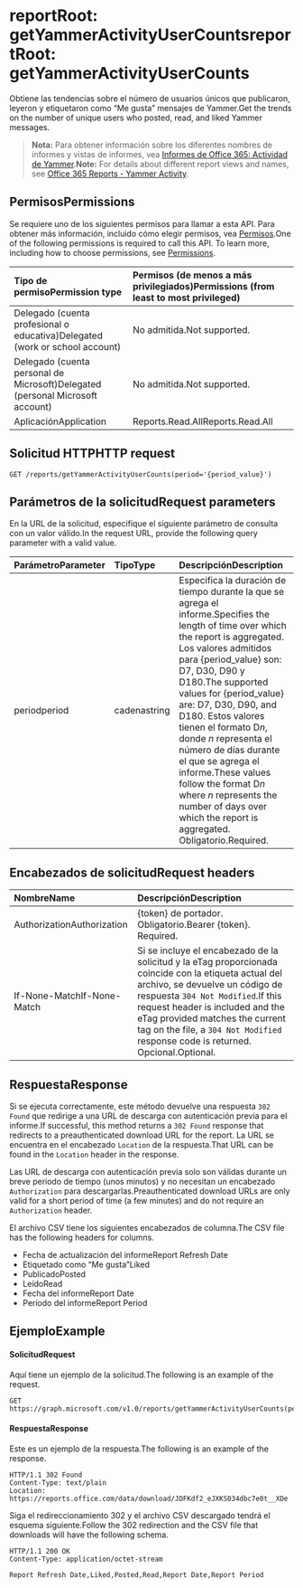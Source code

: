 # <a name="reportroot-getyammeractivityusercounts"></a><span data-ttu-id="07852-101">reportRoot: getYammerActivityUserCounts</span><span class="sxs-lookup"><span data-stu-id="07852-101">reportRoot: getYammerActivityUserCounts</span></span>

<span data-ttu-id="07852-102">Obtiene las tendencias sobre el número de usuarios únicos que publicaron, leyeron y etiquetaron como “Me gusta” mensajes de Yammer.</span><span class="sxs-lookup"><span data-stu-id="07852-102">Get the trends on the number of unique users who posted, read, and liked Yammer messages.</span></span>

> <span data-ttu-id="07852-103">**Nota:** Para obtener información sobre los diferentes nombres de informes y vistas de informes, vea [Informes de Office 365: Actividad de Yammer](https://support.office.com/client/Yammer-activity-c7c9f938-5b8e-4d52-b1a2-c7c32cb2312a).</span><span class="sxs-lookup"><span data-stu-id="07852-103">**Note:** For details about different report views and names, see [Office 365 Reports - Yammer Activity](https://support.office.com/client/Yammer-activity-c7c9f938-5b8e-4d52-b1a2-c7c32cb2312a).</span></span>

## <a name="permissions"></a><span data-ttu-id="07852-104">Permisos</span><span class="sxs-lookup"><span data-stu-id="07852-104">Permissions</span></span>

<span data-ttu-id="07852-p101">Se requiere uno de los siguientes permisos para llamar a esta API. Para obtener más información, incluido cómo elegir permisos, vea [Permisos](../../../concepts/permissions_reference.md).</span><span class="sxs-lookup"><span data-stu-id="07852-p101">One of the following permissions is required to call this API. To learn more, including how to choose permissions, see [Permissions](../../../concepts/permissions_reference.md).</span></span>

| <span data-ttu-id="07852-107">Tipo de permiso</span><span class="sxs-lookup"><span data-stu-id="07852-107">Permission type</span></span>                        | <span data-ttu-id="07852-108">Permisos (de menos a más privilegiados)</span><span class="sxs-lookup"><span data-stu-id="07852-108">Permissions (from least to most privileged)</span></span> |
| :------------------------------------- | :--------------------------------------- |
| <span data-ttu-id="07852-109">Delegado (cuenta profesional o educativa)</span><span class="sxs-lookup"><span data-stu-id="07852-109">Delegated (work or school account)</span></span>     | <span data-ttu-id="07852-110">No admitida.</span><span class="sxs-lookup"><span data-stu-id="07852-110">Not supported.</span></span>                           |
| <span data-ttu-id="07852-111">Delegado (cuenta personal de Microsoft)</span><span class="sxs-lookup"><span data-stu-id="07852-111">Delegated (personal Microsoft account)</span></span> | <span data-ttu-id="07852-112">No admitida.</span><span class="sxs-lookup"><span data-stu-id="07852-112">Not supported.</span></span>                           |
| <span data-ttu-id="07852-113">Aplicación</span><span class="sxs-lookup"><span data-stu-id="07852-113">Application</span></span>                            | <span data-ttu-id="07852-114">Reports.Read.All</span><span class="sxs-lookup"><span data-stu-id="07852-114">Reports.Read.All</span></span>                         |

## <a name="http-request"></a><span data-ttu-id="07852-115">Solicitud HTTP</span><span class="sxs-lookup"><span data-stu-id="07852-115">HTTP request</span></span>

<!-- { "blockType": "ignored" } --> 

```http
GET /reports/getYammerActivityUserCounts(period='{period_value}')
```

## <a name="request-parameters"></a><span data-ttu-id="07852-116">Parámetros de la solicitud</span><span class="sxs-lookup"><span data-stu-id="07852-116">Request parameters</span></span>

<span data-ttu-id="07852-117">En la URL de la solicitud, especifique el siguiente parámetro de consulta con un valor válido.</span><span class="sxs-lookup"><span data-stu-id="07852-117">In the request URL, provide the following query parameter with a valid value.</span></span>

| <span data-ttu-id="07852-118">Parámetro</span><span class="sxs-lookup"><span data-stu-id="07852-118">Parameter</span></span> | <span data-ttu-id="07852-119">Tipo</span><span class="sxs-lookup"><span data-stu-id="07852-119">Type</span></span>   | <span data-ttu-id="07852-120">Descripción</span><span class="sxs-lookup"><span data-stu-id="07852-120">Description</span></span>                              |
| :-------- | :----- | :--------------------------------------- |
| <span data-ttu-id="07852-121">period</span><span class="sxs-lookup"><span data-stu-id="07852-121">period</span></span>    | <span data-ttu-id="07852-122">cadena</span><span class="sxs-lookup"><span data-stu-id="07852-122">string</span></span> | <span data-ttu-id="07852-123">Especifica la duración de tiempo durante la que se agrega el informe.</span><span class="sxs-lookup"><span data-stu-id="07852-123">Specifies the length of time over which the report is aggregated.</span></span> <span data-ttu-id="07852-124">Los valores admitidos para {period_value} son: D7, D30, D90 y D180.</span><span class="sxs-lookup"><span data-stu-id="07852-124">The supported values for {period_value} are: D7, D30, D90, and D180.</span></span> <span data-ttu-id="07852-125">Estos valores tienen el formato D*n*, donde *n* representa el número de días durante el que se agrega el informe.</span><span class="sxs-lookup"><span data-stu-id="07852-125">These values follow the format D*n* where *n* represents the number of days over which the report is aggregated.</span></span> <span data-ttu-id="07852-126">Obligatorio.</span><span class="sxs-lookup"><span data-stu-id="07852-126">Required.</span></span> |

## <a name="request-headers"></a><span data-ttu-id="07852-127">Encabezados de solicitud</span><span class="sxs-lookup"><span data-stu-id="07852-127">Request headers</span></span>

| <span data-ttu-id="07852-128">Nombre</span><span class="sxs-lookup"><span data-stu-id="07852-128">Name</span></span>          | <span data-ttu-id="07852-129">Descripción</span><span class="sxs-lookup"><span data-stu-id="07852-129">Description</span></span>               |
| :------------ | :------------------------ |
| <span data-ttu-id="07852-130">Authorization</span><span class="sxs-lookup"><span data-stu-id="07852-130">Authorization</span></span> | <span data-ttu-id="07852-p103">{token} de portador. Obligatorio.</span><span class="sxs-lookup"><span data-stu-id="07852-p103">Bearer {token}. Required.</span></span> |
| <span data-ttu-id="07852-133">If-None-Match</span><span class="sxs-lookup"><span data-stu-id="07852-133">If-None-Match</span></span> | <span data-ttu-id="07852-134">Si se incluye el encabezado de la solicitud y la eTag proporcionada coincide con la etiqueta actual del archivo, se devuelve un código de respuesta `304 Not Modified`.</span><span class="sxs-lookup"><span data-stu-id="07852-134">If this request header is included and the eTag provided matches the current tag on the file, a `304 Not Modified` response code is returned.</span></span> <span data-ttu-id="07852-135">Opcional.</span><span class="sxs-lookup"><span data-stu-id="07852-135">Optional.</span></span> |

## <a name="response"></a><span data-ttu-id="07852-136">Respuesta</span><span class="sxs-lookup"><span data-stu-id="07852-136">Response</span></span>

<span data-ttu-id="07852-137">Si se ejecuta correctamente, este método devuelve una respuesta `302 Found` que redirige a una URL de descarga con autenticación previa para el informe.</span><span class="sxs-lookup"><span data-stu-id="07852-137">If successful, this method returns a `302 Found` response that redirects to a preauthenticated download URL for the report.</span></span> <span data-ttu-id="07852-138">La URL se encuentra en el encabezado `Location` de la respuesta.</span><span class="sxs-lookup"><span data-stu-id="07852-138">That URL can be found in the `Location` header in the response.</span></span>

<span data-ttu-id="07852-139">Las URL de descarga con autenticación previa solo son válidas durante un breve período de tiempo (unos minutos) y no necesitan un encabezado `Authorization` para descargarlas.</span><span class="sxs-lookup"><span data-stu-id="07852-139">Preauthenticated download URLs are only valid for a short period of time (a few minutes) and do not require an `Authorization` header.</span></span>

<span data-ttu-id="07852-140">El archivo CSV tiene los siguientes encabezados de columna.</span><span class="sxs-lookup"><span data-stu-id="07852-140">The CSV file has the following headers for columns.</span></span>

- <span data-ttu-id="07852-141">Fecha de actualización del informe</span><span class="sxs-lookup"><span data-stu-id="07852-141">Report Refresh Date</span></span>
- <span data-ttu-id="07852-142">Etiquetado como “Me gusta”</span><span class="sxs-lookup"><span data-stu-id="07852-142">Liked</span></span>
- <span data-ttu-id="07852-143">Publicado</span><span class="sxs-lookup"><span data-stu-id="07852-143">Posted</span></span>
- <span data-ttu-id="07852-144">Leído</span><span class="sxs-lookup"><span data-stu-id="07852-144">Read</span></span>
- <span data-ttu-id="07852-145">Fecha del informe</span><span class="sxs-lookup"><span data-stu-id="07852-145">Report Date</span></span>
- <span data-ttu-id="07852-146">Período del informe</span><span class="sxs-lookup"><span data-stu-id="07852-146">Report Period</span></span>

## <a name="example"></a><span data-ttu-id="07852-147">Ejemplo</span><span class="sxs-lookup"><span data-stu-id="07852-147">Example</span></span>

#### <a name="request"></a><span data-ttu-id="07852-148">Solicitud</span><span class="sxs-lookup"><span data-stu-id="07852-148">Request</span></span>

<span data-ttu-id="07852-149">Aquí tiene un ejemplo de la solicitud.</span><span class="sxs-lookup"><span data-stu-id="07852-149">The following is an example of the request.</span></span>

<!-- {
  "blockType": "request",
  "name": "reportroot_getyammeractivityusercounts"
}-->

```http
GET https://graph.microsoft.com/v1.0/reports/getYammerActivityUserCounts(period='D7')
```

#### <a name="response"></a><span data-ttu-id="07852-150">Respuesta</span><span class="sxs-lookup"><span data-stu-id="07852-150">Response</span></span>

<span data-ttu-id="07852-151">Este es un ejemplo de la respuesta.</span><span class="sxs-lookup"><span data-stu-id="07852-151">The following is an example of the response.</span></span>

<!-- { "blockType": "ignored" } --> 

```http
HTTP/1.1 302 Found
Content-Type: text/plain
Location: https://reports.office.com/data/download/JDFKdf2_eJXKS034dbc7e0t__XDe
```

<span data-ttu-id="07852-152">Siga el redireccionamiento 302 y el archivo CSV descargado tendrá el esquema siguiente.</span><span class="sxs-lookup"><span data-stu-id="07852-152">Follow the 302 redirection and the CSV file that downloads will have the following schema.</span></span>

<!-- {
  "blockType": "response",
  "truncated": true,
  "@odata.type": "stream"
} -->

```http
HTTP/1.1 200 OK
Content-Type: application/octet-stream

Report Refresh Date,Liked,Posted,Read,Report Date,Report Period
```
